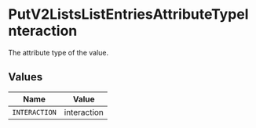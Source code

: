 # PutV2ListsListEntriesAttributeTypeInteraction

The attribute type of the value.


## Values

| Name          | Value         |
| ------------- | ------------- |
| `INTERACTION` | interaction   |